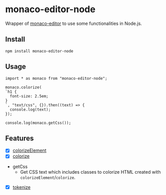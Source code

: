 # monaco-editor-node

Wrapper of [monaco-editor](https://github.com/microsoft/monaco-editor) to use some functionalities in Node.js.

## Install

```
npm install monaco-editor-node
```

## Usage

```
import * as monaco from "monaco-editor-node";

monaco.colorize(
`h1 {
  font-size: 2.5em;
}
`, "text/css", {}).then((text) => {
  console.log(text);
});

console.log(monaco.getCss());
```

## Features

- [x] [colorizeElement](https://microsoft.github.io/monaco-editor/api/modules/monaco.editor.html#colorizeelement)
- [x] [colorize](https://microsoft.github.io/monaco-editor/api/modules/monaco.editor.html#colorize)
- getCss
  - Get CSS text which includes classes to colorize HTML created with `colorizeElement`/`colorize`.
- [x] [tokenize](https://microsoft.github.io/monaco-editor/api/modules/monaco.editor.html#tokenize)
